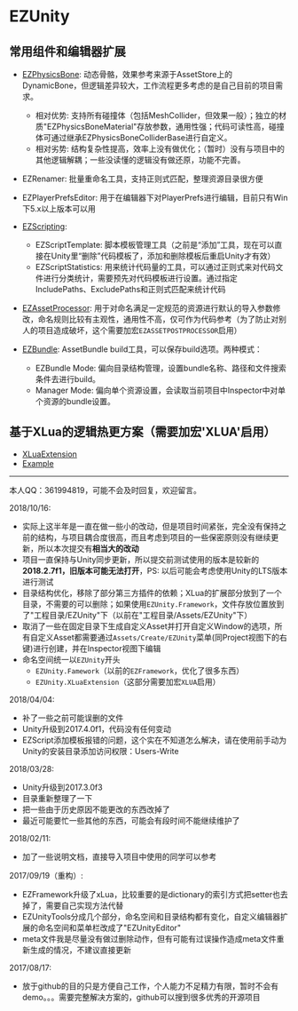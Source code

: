 # EZUnity

## 常用组件和编辑器扩展  

- [EZPhysicsBone](Assets/EZUnity/Script/PhysicsComponent): 动态骨骼，效果参考来源于AssetStore上的DynamicBone，但逻辑差异较大，工作流程更多考虑的是自己目前的项目需求。
  - 相对优势: 支持所有碰撞体（包括MeshCollider，但效果一般）；独立的材质"EZPhysicsBoneMaterial"存放参数，通用性强；代码可读性高，碰撞体可通过继承EZPhysicsBoneColliderBase进行自定义。
  - 相对劣势: 结构复杂性提高，效率上没有做优化；（暂时）没有与项目中的其他逻辑解耦；一些没读懂的逻辑没有做还原，功能不完善。

- EZRenamer: 批量重命名工具，支持正则式匹配，整理资源目录很方便
- EZPlayerPrefsEditor: 用于在编辑器下对PlayerPrefs进行编辑，目前只有Win下5.x以上版本可以用
- [EZScripting](Assets/EZUnity/Editor/EditorTools/Scripting):
  - EZScriptTemplate: 脚本模板管理工具（之前是“添加”工具，现在可以直接在Unity里“删除”代码模板了，添加和删除模板后重启Unity才有效）
  - EZScriptStatistics: 用来统计代码量的工具，可以通过正则式来对代码文件进行分类统计，需要预先对代码模板进行设置。通过指定IncludePaths、ExcludePaths和正则式匹配来统计代码
- [EZAssetProcessor](Assets/EZUnity/Editor/EditorTools/AssetProcessor): 用于对命名满足一定规范的资源进行默认的导入参数修改，命名规则比较有主观性，通用性不高，仅可作为代码参考（为了防止对别人的项目造成破坏，这个需要加宏`EZASSETPOSTPROCESSOR`启用）
- [EZBundle](Assets/EZUnity/Editor/EditorTools/Bundle): AssetBundle build工具，可以保存build选项。两种模式：  
  - EZBundle Mode: 偏向目录结构管理，设置bundle名称、路径和文件搜索条件去进行build。
  - Manager Mode: 偏向单个资源设置，会读取当前项目中Inspector中对单个资源的bundle设置。

## 基于XLua的逻辑热更方案（需要加宏'XLUA'启用）

- [XLuaExtension](Assets/EZUnity/XLuaExtension)
- [Example](Assets/Example)

-----

本人QQ：361994819，可能不会及时回复，欢迎留言。

2018/10/16:

- 实际上这半年是一直在做一些小的改动，但是项目时间紧张，完全没有保持之前的结构，与项目耦合度很高，而且考虑到项目的一些保密原则没有继续更新，所以本次提交有**相当大的改动**
- 项目一直保持与Unity同步更新，所以提交前测试使用的版本是较新的**2018.2.7f1，旧版本可能无法打开**，PS: 以后可能会考虑使用Unity的LTS版本进行测试
- 目录结构优化，移除了部分第三方插件的依赖；XLua的扩展部分放到了一个目录，不需要的可以删除；如果使用`EZUnity.Framework`，文件存放位置放到了"工程目录/EZUnity"下（以前在"工程目录/Assets/EZUnity"下）
- 取消了一些在固定目录下生成自定义Asset并打开自定义Window的选项，所有自定义Asset都需要通过`Assets/Create/EZUnity`菜单(同Project视图下的右键)进行创建，并在Inspector视图下编辑
- 命名空间统一以`EZUnity`开头
  - `EZUnity.Famework`（以前的`EZFramework`，优化了很多东西）
  - `EZUnity.XLuaExtension`（这部分需要加宏`XLUA`启用）

2018/04/04:

- 补了一些之前可能误删的文件
- Unity升级到2017.4.0f1，代码没有任何变动
- EZScript添加模板报错的问题，这个实在不知道怎么解决，请在使用前手动为Unity的安装目录添加访问权限：Users-Write

2018/03/28:

- Unity升级到2017.3.0f3
- 目录重新整理了一下
- 把一些由于历史原因不能更改的东西改掉了
- 最近可能要忙一些其他的东西，可能会有段时间不能继续维护了

2018/02/11:

- 加了一些说明文档，直接导入项目中使用的同学可以参考

2017/09/19（重构）:

- EZFramework升级了xLua，比较重要的是dictionary的索引方式把setter也去掉了，需要自己实现方法代替
- EZUnityTools分成几个部分，命名空间和目录结构都有变化，自定义编辑器扩展的命名空间和菜单栏改成了"EZUnityEditor"
- meta文件我是尽量没有做过删除动作，但有可能有过误操作造成meta文件重新生成的情况，不建议直接更新

2017/08/17:

- 放于github的目的只是方便自己工作，个人能力不足精力有限，暂时不会有demo。。。需要完整解决方案的，github可以搜到很多优秀的开源项目